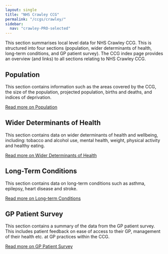 ```yaml
---
layout: single
title: "NHS Crawley CCG"
permalink: "/ccgs/crawley/"
sidebar:
  nav: "crawley-PRO-selected"
---
```


This section summarises local level data for NHS Crawley CCG. This is structured into four sections (population, wider determinants of health, long-term conditions, and GP patient survey). The CCG index page provides an overview (and links) to all sections relating to NHS Crawley CCG.

## Population
This section contains information such as the areas covered by the CCG, the size of the population, projected population, births and deaths, and indices of deprivation.

[Read more on Population](/ccgs/crawley/population/)

## Wider Determinants of Health
This section contains data on wider determinants of health and wellbeing, including: tobacco and alcohol use, mental health, weight, physical activity and healthy eating.

[Read more on Wider Determinants of Health](/ccgs/crawley/wider-determinants/)

## Long-Term Conditions
This section contains data on long-term conditions such as asthma, epilepsy, heart disease and stroke.

[Read more on Long-term Conditions](/ccgs/crawley/long-term-conditions/)

## GP Patient Survey
This section contains a summary of the data from the GP patient survey. This includes patient feedback on ease of access to their GP, management of their health etc. at GP practices within the CCG.

[Read more on GP Patient Survey](/ccgs/crawley/gp-patient-survey/)
